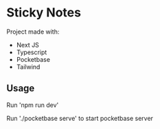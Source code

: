 # Sticky Notes

Project made with: 
- Next JS
- Typescript
- Pocketbase 
- Tailwind



## Usage

Run 'npm run dev' 

Run './pocketbase serve' to start pocketbase server
